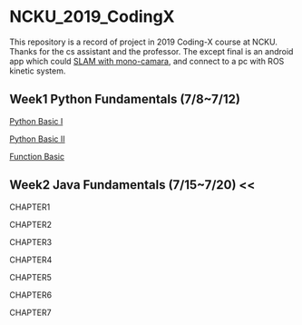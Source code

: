 # NCKU_2019_CodingX

This repository is a record of project in 2019 Coding-X course at NCKU. Thanks for the cs assistant and the professor. The except final is an android app which could [SLAM with mono-camara](https://github.com/tony92151/Moblie_SLAM), and connect to a pc with ROS kinetic system.

## Week1 Python Fundamentals (7/8~7/12)
[Python Basic I](https://nbviewer.jupyter.org/format/slides/github/NetDBNCKU/CodingX-19-Python/blob/master/Lesson02-Python_Basic%28I%29.ipynb?flush_cache=true#/)

[Python Basic II](https://nbviewer.jupyter.org/format/slides/github/NetDBNCKU/CodingX-19-Python/blob/master/Lesson03-Python_Basic(II).ipynb?flush_cache=true#/)

[ Function Basic](https://nbviewer.jupyter.org/format/slides/github/NetDBNCKU/CodingX-19-Python/blob/master/Lesson04-Function.ipynb?flush_cache=true#/)

## Week2 Java Fundamentals (7/15~7/20) <<
CHAPTER1

CHAPTER2

CHAPTER3

CHAPTER4

CHAPTER5

CHAPTER6

CHAPTER7



